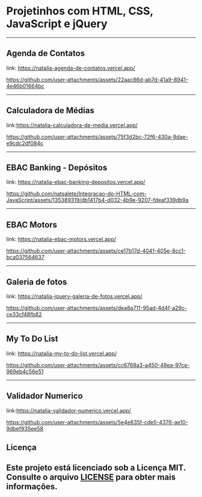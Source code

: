 ﻿# Projetinhos com HTML, CSS, JavaScript e jQuery

 <hr>

## Agenda de Contatos

link: https://natalia-agenda-de-contatos.vercel.app/

https://github.com/user-attachments/assets/22aac86d-ab7d-41a9-8941-4e46b01664bc

<hr>

## Calculadora de Médias

link:https://natalia-calculadora-de-media.vercel.app/

https://github.com/user-attachments/assets/75f3d2bc-72f6-430a-9dae-e9cdc2df084c

<hr>

## EBAC Banking - Depósitos

link: https://natalia-ebac-banking-depositos.vercel.app/

https://github.com/natsalete/Integracao-do-HTML-com-JavaScript/assets/135389319/db1417b4-d032-4b9e-9207-fdeaf339db9a

<hr>

## EBAC Motors

link: https://natalia-ebac-motors.vercel.app/

https://github.com/user-attachments/assets/ce17b17d-4041-405e-8cc1-bca037564637

<hr>

## Galeria de fotos

link: https://natalia-jquery-galeria-de-fotos.vercel.app/

https://github.com/user-attachments/assets/dea8a711-95ad-4d4f-a29c-ce33cf48fb82


<hr>

## My To Do List

link: https://natalia-my-to-do-list.vercel.app/

https://github.com/user-attachments/assets/cc6768a3-a450-48ea-97ce-969eb4c56e51

<hr>

## Validador Numerico

link:https://natalia-validador-numerico.vercel.app/

https://github.com/user-attachments/assets/5e4e835f-cde5-4376-ae10-9dbef935ee58


## Licença

Este projeto está licenciado sob a Licença MIT. Consulte o arquivo [LICENSE](LICENSE) para obter mais informações.
---







